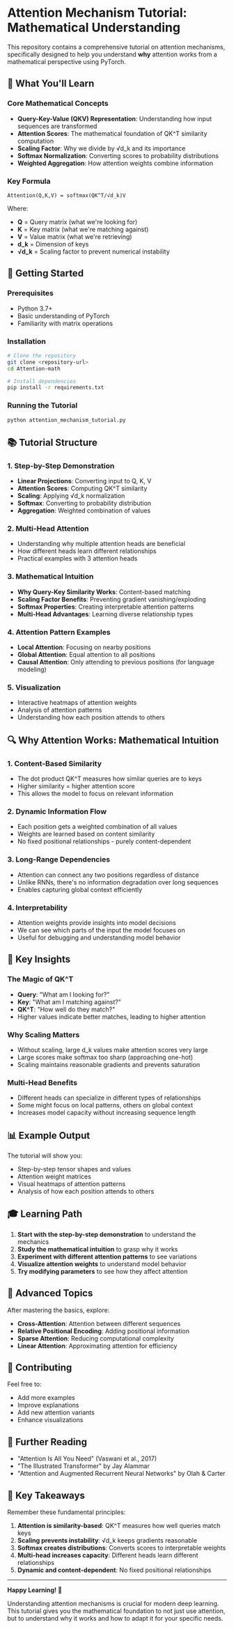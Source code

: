 # Attention Mechanism Tutorial: Mathematical Understanding

This repository contains a comprehensive tutorial on attention mechanisms, specifically designed to help you understand **why** attention works from a mathematical perspective using PyTorch.

## 🎯 What You'll Learn

### Core Mathematical Concepts
- **Query-Key-Value (QKV) Representation**: Understanding how input sequences are transformed
- **Attention Scores**: The mathematical foundation of QK^T similarity computation
- **Scaling Factor**: Why we divide by √d_k and its importance
- **Softmax Normalization**: Converting scores to probability distributions
- **Weighted Aggregation**: How attention weights combine information

### Key Formula
```
Attention(Q,K,V) = softmax(QK^T/√d_k)V
```

Where:
- **Q** = Query matrix (what we're looking for)
- **K** = Key matrix (what we're matching against)
- **V** = Value matrix (what we're retrieving)
- **d_k** = Dimension of keys
- **√d_k** = Scaling factor to prevent numerical instability

## 🚀 Getting Started

### Prerequisites
- Python 3.7+
- Basic understanding of PyTorch
- Familiarity with matrix operations

### Installation
```bash
# Clone the repository
git clone <repository-url>
cd Attention-math

# Install dependencies
pip install -r requirements.txt
```

### Running the Tutorial
```bash
python attention_mechanism_tutorial.py
```

## 📚 Tutorial Structure

### 1. Step-by-Step Demonstration
- **Linear Projections**: Converting input to Q, K, V
- **Attention Scores**: Computing QK^T similarity
- **Scaling**: Applying √d_k normalization
- **Softmax**: Converting to probability distribution
- **Aggregation**: Weighted combination of values

### 2. Multi-Head Attention
- Understanding why multiple attention heads are beneficial
- How different heads learn different relationships
- Practical examples with 3 attention heads

### 3. Mathematical Intuition
- **Why Query-Key Similarity Works**: Content-based matching
- **Scaling Factor Benefits**: Preventing gradient vanishing/exploding
- **Softmax Properties**: Creating interpretable attention patterns
- **Multi-Head Advantages**: Learning diverse relationship types

### 4. Attention Pattern Examples
- **Local Attention**: Focusing on nearby positions
- **Global Attention**: Equal attention to all positions
- **Causal Attention**: Only attending to previous positions (for language modeling)

### 5. Visualization
- Interactive heatmaps of attention weights
- Analysis of attention patterns
- Understanding how each position attends to others

## 🔍 Why Attention Works: Mathematical Intuition

### 1. **Content-Based Similarity**
- The dot product QK^T measures how similar queries are to keys
- Higher similarity = higher attention score
- This allows the model to focus on relevant information

### 2. **Dynamic Information Flow**
- Each position gets a weighted combination of all values
- Weights are learned based on content similarity
- No fixed positional relationships - purely content-dependent

### 3. **Long-Range Dependencies**
- Attention can connect any two positions regardless of distance
- Unlike RNNs, there's no information degradation over long sequences
- Enables capturing global context efficiently

### 4. **Interpretability**
- Attention weights provide insights into model decisions
- We can see which parts of the input the model focuses on
- Useful for debugging and understanding model behavior

## 🧠 Key Insights

### The Magic of QK^T
- **Query**: "What am I looking for?"
- **Key**: "What am I matching against?"
- **QK^T**: "How well do they match?"
- Higher values indicate better matches, leading to higher attention

### Why Scaling Matters
- Without scaling, large d_k values make attention scores very large
- Large scores make softmax too sharp (approaching one-hot)
- Scaling maintains reasonable gradients and prevents saturation

### Multi-Head Benefits
- Different heads can specialize in different types of relationships
- Some might focus on local patterns, others on global context
- Increases model capacity without increasing sequence length

## 📊 Example Output

The tutorial will show you:
- Step-by-step tensor shapes and values
- Attention weight matrices
- Visual heatmaps of attention patterns
- Analysis of how each position attends to others

## 🎓 Learning Path

1. **Start with the step-by-step demonstration** to understand the mechanics
2. **Study the mathematical intuition** to grasp why it works
3. **Experiment with different attention patterns** to see variations
4. **Visualize attention weights** to understand model behavior
5. **Try modifying parameters** to see how they affect attention

## 🔬 Advanced Topics

After mastering the basics, explore:
- **Cross-Attention**: Attention between different sequences
- **Relative Positional Encoding**: Adding positional information
- **Sparse Attention**: Reducing computational complexity
- **Linear Attention**: Approximating attention for efficiency

## 🤝 Contributing

Feel free to:
- Add more examples
- Improve explanations
- Add new attention variants
- Enhance visualizations

## 📖 Further Reading

- "Attention Is All You Need" (Vaswani et al., 2017)
- "The Illustrated Transformer" by Jay Alammar
- "Attention and Augmented Recurrent Neural Networks" by Olah & Carter

## 🎯 Key Takeaways

Remember these fundamental principles:
1. **Attention is similarity-based**: QK^T measures how well queries match keys
2. **Scaling prevents instability**: √d_k keeps gradients reasonable
3. **Softmax creates distributions**: Converts scores to interpretable weights
4. **Multi-head increases capacity**: Different heads learn different relationships
5. **Dynamic and content-dependent**: No fixed positional relationships

---

**Happy Learning! 🚀**

Understanding attention mechanisms is crucial for modern deep learning. This tutorial gives you the mathematical foundation to not just use attention, but to understand why it works and how to adapt it for your specific needs. 